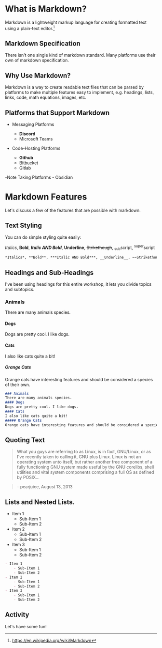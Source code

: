 # What is Markdown?

Markdown is a lightweight markup language for creating formatted text using a plain-text editor.[^markdown-definition]

[^markdown-definition]: https://en.wikipedia.org/wiki/Markdown


## Markdown Specification
There isn't one single kind of markdown standard.
Many platforms use their own of markdown specification.


## Why Use Markdown?
Markdown is a way to create readable text files that can be parsed by platforms to make multiple features easy to implement, e.g. headings, lists, links, code, math equations, images, etc.


## Platforms that Support Markdown
- Messaging Platforms
    - **Discord**
    - Microsoft Teams

- Code-Hosting Platforms
    - **Github**
    - Bitbucket
    - Gitlab

-Note Taking Platforms 
    - Obsidian


# Markdown Features
Let's discuss a few of the features that are possible with markdown.

## Text Styling
You can do simple styling quite easily:

*Italics*, **Bold**, ***Italic AND Bold***, __Underline__, ~~Strikethough~~,  <sub>sub</sub>script, <sup>super</sup>script

```md 
*Italics*, **Bold**, ***Italic AND Bold***, __Underline__, ~~Strikethough~~,  <sub>sub</sub>script, <sup>super</sup>script
```


## Headings and Sub-Headings
I've been using headings for this entire workshop, it lets you divide topics and subtopics.

### Animals
There are many animals species.
#### Dogs 
Dogs are pretty cool. I like dogs.
#### Cats
I also like cats quite a bit!
##### Orange Cats
Orange cats have interesting features and should be considered a species of their own.


```md 
### Animals
There are many animals species.
#### Dogs 
Dogs are pretty cool. I like dogs.
#### Cats
I also like cats quite a bit!
##### Orange Cats
Orange cats have interesting features and should be considered a species of their own.
```


## Quoting Text
> What you guys are referring to as Linux, is in fact, GNU/Linux, or as I've recently taken to calling it, GNU plus Linux. Linux is not an operating system unto itself, but rather another free component of a fully functioning GNU system made useful by the GNU corelibs, shell utilities and vital system components comprising a full OS as defined by POSIX...

> \- pearjuice, August 13, 2013

## Lists and Nested Lists.
- Item 1
    - Sub-Item 1 
    - Sub-Item 2 
- Item 2 
    - Sub-Item 1 
    - Sub-Item 2 
- Item 3
    - Sub-Item 1 
    - Sub-Item 2 

```md 
- Item 1
    - Sub-Item 1 
    - Sub-Item 2 
- Item 2 
    - Sub-Item 1 
    - Sub-Item 2 
- Item 3
    - Sub-Item 1 
    - Sub-Item 2 
```






## Activity
Let's have some fun! 




